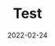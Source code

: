 ---
title: 'Test'
date: '2022-02-24' 
metatag: '' 
inventory: '9.0' 
draft: false 
# meta description 
shortDescripton: ''
description: 'test'
longdescription: 'hello+'
featured: True
# product Price
price: '2000.0'
# Product Short Description
productID: 'FAECDE2A-8224-4C0F-A648-42B31BD41782'
type: 'products'
category: 'test' 
thumnailproduct: 'https://secondone.eralive.net/images/products/FAECDE2A-8224-4C0F-A648-42B31BD417821.png' 
images:
  - image: 'images/products/FAECDE2A-8224-4C0F-A648-42B31BD417821.png'  
  - image: 'images/products/FAECDE2A-8224-4C0F-A648-42B31BD417822.png'  
Variants:
---
